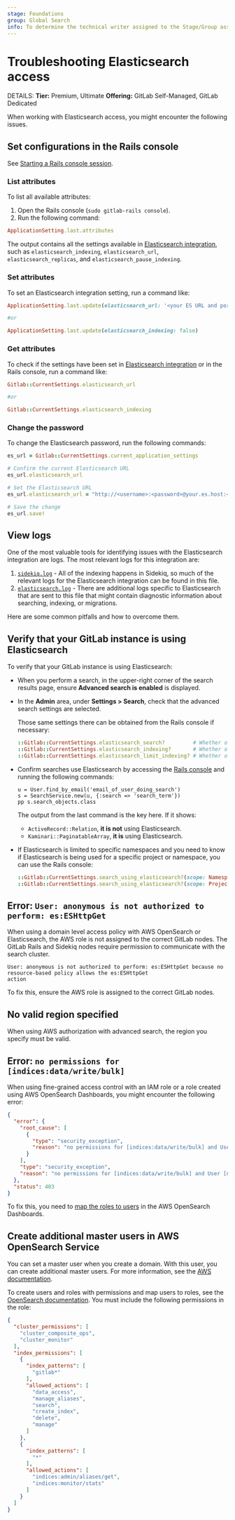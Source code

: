 ```yaml
---
stage: Foundations
group: Global Search
info: To determine the technical writer assigned to the Stage/Group associated with this page, see https://handbook.gitlab.com/handbook/product/ux/technical-writing/#assignments
---
```


# Troubleshooting Elasticsearch access

DETAILS:
**Tier:** Premium, Ultimate
**Offering:** GitLab Self-Managed, GitLab Dedicated

When working with Elasticsearch access, you might encounter the following issues.

## Set configurations in the Rails console

See [Starting a Rails console session](../../../administration/operations/rails_console.md#starting-a-rails-console-session).

### List attributes

To list all available attributes:

1. Open the Rails console (`sudo gitlab-rails console`).
1. Run the following command:

```ruby
ApplicationSetting.last.attributes
```

The output contains all the settings available in [Elasticsearch integration](../../advanced_search/elasticsearch.md), such as `elasticsearch_indexing`, `elasticsearch_url`, `elasticsearch_replicas`, and `elasticsearch_pause_indexing`.

### Set attributes

To set an Elasticsearch integration setting, run a command like:

```ruby
ApplicationSetting.last.update(elasticsearch_url: '<your ES URL and port>')

#or

ApplicationSetting.last.update(elasticsearch_indexing: false)
```

### Get attributes

To check if the settings have been set in [Elasticsearch integration](../../advanced_search/elasticsearch.md) or in the Rails console, run a command like:

```ruby
Gitlab::CurrentSettings.elasticsearch_url

#or

Gitlab::CurrentSettings.elasticsearch_indexing
```

### Change the password

To change the Elasticsearch password, run the following commands:

```ruby
es_url = Gitlab::CurrentSettings.current_application_settings

# Confirm the current Elasticsearch URL
es_url.elasticsearch_url

# Set the Elasticsearch URL
es_url.elasticsearch_url = "http://<username>:<password>@your.es.host:<port>"

# Save the change
es_url.save!
```

## View logs

One of the most valuable tools for identifying issues with the Elasticsearch
integration are logs. The most relevant logs for this integration are:

1. [`sidekiq.log`](../../../administration/logs/index.md#sidekiqlog) - All of the
   indexing happens in Sidekiq, so much of the relevant logs for the
   Elasticsearch integration can be found in this file.
1. [`elasticsearch.log`](../../../administration/logs/index.md#elasticsearchlog) - There
   are additional logs specific to Elasticsearch that are sent to this file
   that might contain diagnostic information about searching,
   indexing, or migrations.

Here are some common pitfalls and how to overcome them.

## Verify that your GitLab instance is using Elasticsearch

To verify that your GitLab instance is using Elasticsearch:

- When you perform a search, in the upper-right corner of the search results page,
  ensure **Advanced search is enabled** is displayed.

- In the **Admin** area, under **Settings > Search**, check that the
  advanced search settings are selected.

  Those same settings there can be obtained from the Rails console if necessary:

  ```ruby
  ::Gitlab::CurrentSettings.elasticsearch_search?         # Whether or not searches will use Elasticsearch
  ::Gitlab::CurrentSettings.elasticsearch_indexing?       # Whether or not content will be indexed in Elasticsearch
  ::Gitlab::CurrentSettings.elasticsearch_limit_indexing? # Whether or not Elasticsearch is limited only to certain projects/namespaces
  ```

- Confirm searches use Elasticsearch by accessing the
  [Rails console](../../../administration/operations/rails_console.md) and running the following
  commands:

  ```rails
  u = User.find_by_email('email_of_user_doing_search')
  s = SearchService.new(u, {:search => 'search_term'})
  pp s.search_objects.class
  ```

  The output from the last command is the key here. If it shows:

  - `ActiveRecord::Relation`, **it is not** using Elasticsearch.
  - `Kaminari::PaginatableArray`, **it is** using Elasticsearch.

- If Elasticsearch is limited to specific namespaces and you need to know if
  Elasticsearch is being used for a specific project or namespace, you can use
  the Rails console:

  ```ruby
  ::Gitlab::CurrentSettings.search_using_elasticsearch?(scope: Namespace.find_by_full_path("/my-namespace"))
  ::Gitlab::CurrentSettings.search_using_elasticsearch?(scope: Project.find_by_full_path("/my-namespace/my-project"))
  ```

## Error: `User: anonymous is not authorized to perform: es:ESHttpGet`

When using a domain level access policy with AWS OpenSearch or Elasticsearch, the AWS role is not assigned to the
correct GitLab nodes. The GitLab Rails and Sidekiq nodes require permission to communicate with the search cluster.

```plaintext
User: anonymous is not authorized to perform: es:ESHttpGet because no resource-based policy allows the es:ESHttpGet
action
```

To fix this, ensure the AWS role is assigned to the correct GitLab nodes.

## No valid region specified

When using AWS authorization with advanced search, the region you specify must be valid.

## Error: `no permissions for [indices:data/write/bulk]`

When using fine-grained access control with an IAM role or a role created using AWS OpenSearch Dashboards, you might
encounter the following error:

```json
{
  "error": {
    "root_cause": [
      {
        "type": "security_exception",
        "reason": "no permissions for [indices:data/write/bulk] and User [name=arn:aws:iam::xxx:role/INSERT_ROLE_NAME_HERE, backend_roles=[arn:aws:iam::xxx:role/INSERT_ROLE_NAME_HERE], requestedTenant=null]"
      }
    ],
    "type": "security_exception",
    "reason": "no permissions for [indices:data/write/bulk] and User [name=arn:aws:iam::xxx:role/INSERT_ROLE_NAME_HERE, backend_roles=[arn:aws:iam::xxx:role/INSERT_ROLE_NAME_HERE], requestedTenant=null]"
  },
  "status": 403
}
```

To fix this, you need
to [map the roles to users](https://docs.aws.amazon.com/opensearch-service/latest/developerguide/fgac.html#fgac-mapping)
in the AWS OpenSearch Dashboards.

## Create additional master users in AWS OpenSearch Service

You can set a master user when you create a domain.
With this user, you can create additional master users.
For more information, see the
[AWS documentation](https://docs.aws.amazon.com/opensearch-service/latest/developerguide/fgac.html#fgac-more-masters).

To create users and roles with permissions and map users to roles,
see the [OpenSearch documentation](https://opensearch.org/docs/latest/security/access-control/users-roles/).
You must include the following permissions in the role:

```json
{
  "cluster_permissions": [
    "cluster_composite_ops",
    "cluster_monitor"
  ],
  "index_permissions": [
    {
      "index_patterns": [
        "gitlab*"
      ],
      "allowed_actions": [
        "data_access",
        "manage_aliases",
        "search",
        "create_index",
        "delete",
        "manage"
      ]
    },
    {
      "index_patterns": [
        "*"
      ],
      "allowed_actions": [
        "indices:admin/aliases/get",
        "indices:monitor/stats"
      ]
    }
  ]
}
```

